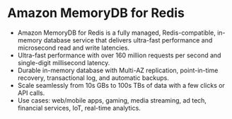 # Amazon MemoryDB for Redis

- Amazon MemoryDB for Redis is a fully managed, Redis-compatible, in-memory database service that delivers ultra-fast performance and microsecond read and write latencies.
- Ultra-fast performance with over 160 million requests per second and single-digit millisecond latency.
- Durable in-memory database with Multi-AZ replication, point-in-time recovery, transactional log, and automatic backups.
- Scale seamlessly from 10s GBs to 100s TBs of data with a few clicks or API calls.
- Use cases: web/mobile apps, gaming, media streaming, ad tech, financial services, IoT, real-time analytics.
